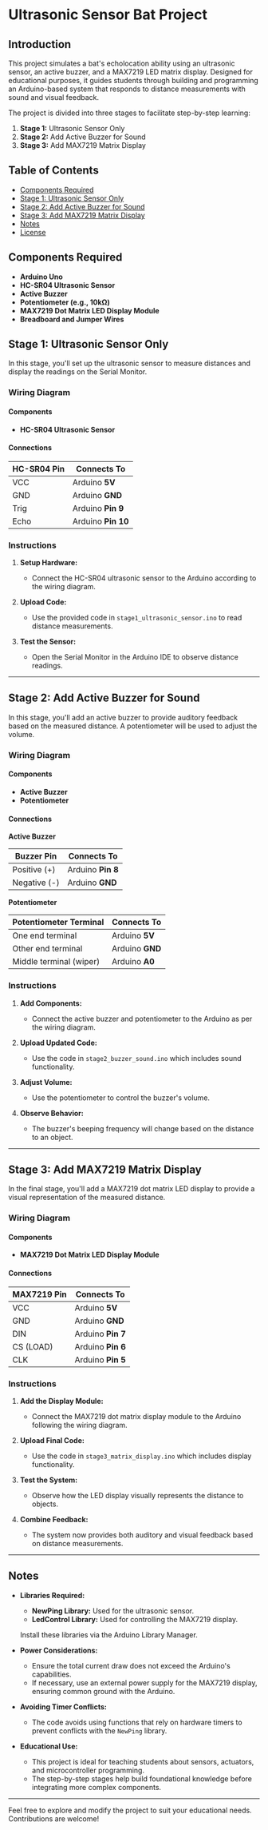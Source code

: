 # Ultrasonic Sensor Bat Project

## Introduction

This project simulates a bat's echolocation ability using an ultrasonic sensor, an active buzzer, and a MAX7219 LED matrix display. Designed for educational purposes, it guides students through building and programming an Arduino-based system that responds to distance measurements with sound and visual feedback.

The project is divided into three stages to facilitate step-by-step learning:

1. **Stage 1:** Ultrasonic Sensor Only
2. **Stage 2:** Add Active Buzzer for Sound
3. **Stage 3:** Add MAX7219 Matrix Display

## Table of Contents

- [Components Required](#components-required)
- [Stage 1: Ultrasonic Sensor Only](#stage-1-ultrasonic-sensor-only)
- [Stage 2: Add Active Buzzer for Sound](#stage-2-add-active-buzzer-for-sound)
- [Stage 3: Add MAX7219 Matrix Display](#stage-3-add-max7219-matrix-display)
- [Notes](#notes)
- [License](#license)

## Components Required

- **Arduino Uno**
- **HC-SR04 Ultrasonic Sensor**
- **Active Buzzer**
- **Potentiometer (e.g., 10kΩ)**
- **MAX7219 Dot Matrix LED Display Module**
- **Breadboard and Jumper Wires**

## Stage 1: Ultrasonic Sensor Only

In this stage, you'll set up the ultrasonic sensor to measure distances and display the readings on the Serial Monitor.

### Wiring Diagram

#### Components

- **HC-SR04 Ultrasonic Sensor**

#### Connections

| HC-SR04 Pin | Connects To        |
|-------------|--------------------|
| VCC         | Arduino **5V**     |
| GND         | Arduino **GND**    |
| Trig        | Arduino **Pin 9**  |
| Echo        | Arduino **Pin 10** |

### Instructions

1. **Setup Hardware:**

   - Connect the HC-SR04 ultrasonic sensor to the Arduino according to the wiring diagram.

2. **Upload Code:**

   - Use the provided code in `stage1_ultrasonic_sensor.ino` to read distance measurements.

3. **Test the Sensor:**

   - Open the Serial Monitor in the Arduino IDE to observe distance readings.

---

## Stage 2: Add Active Buzzer for Sound

In this stage, you'll add an active buzzer to provide auditory feedback based on the measured distance. A potentiometer will be used to adjust the volume.

### Wiring Diagram

#### Components

- **Active Buzzer**
- **Potentiometer**

#### Connections

**Active Buzzer**

| Buzzer Pin   | Connects To       |
|--------------|-------------------|
| Positive (+) | Arduino **Pin 8** |
| Negative (-) | Arduino **GND**   |

**Potentiometer**

| Potentiometer Terminal | Connects To        |
|------------------------|--------------------|
| One end terminal       | Arduino **5V**     |
| Other end terminal     | Arduino **GND**    |
| Middle terminal (wiper)| Arduino **A0**     |

### Instructions

1. **Add Components:**

   - Connect the active buzzer and potentiometer to the Arduino as per the wiring diagram.

2. **Upload Updated Code:**

   - Use the code in `stage2_buzzer_sound.ino` which includes sound functionality.

3. **Adjust Volume:**

   - Use the potentiometer to control the buzzer's volume.

4. **Observe Behavior:**

   - The buzzer's beeping frequency will change based on the distance to an object.

---

## Stage 3: Add MAX7219 Matrix Display

In the final stage, you'll add a MAX7219 dot matrix LED display to provide a visual representation of the measured distance.

### Wiring Diagram

#### Components

- **MAX7219 Dot Matrix LED Display Module**

#### Connections

| MAX7219 Pin | Connects To         |
|-------------|---------------------|
| VCC         | Arduino **5V**      |
| GND         | Arduino **GND**     |
| DIN         | Arduino **Pin 7**   |
| CS (LOAD)   | Arduino **Pin 6**   |
| CLK         | Arduino **Pin 5**   |

### Instructions

1. **Add the Display Module:**

   - Connect the MAX7219 dot matrix display module to the Arduino following the wiring diagram.

2. **Upload Final Code:**

   - Use the code in `stage3_matrix_display.ino` which includes display functionality.

3. **Test the System:**

   - Observe how the LED display visually represents the distance to objects.

4. **Combine Feedback:**

   - The system now provides both auditory and visual feedback based on distance measurements.

---

## Notes

- **Libraries Required:**

  - **NewPing Library:** Used for the ultrasonic sensor.
  - **LedControl Library:** Used for controlling the MAX7219 display.

  Install these libraries via the Arduino Library Manager.

- **Power Considerations:**

  - Ensure the total current draw does not exceed the Arduino's capabilities.
  - If necessary, use an external power supply for the MAX7219 display, ensuring common ground with the Arduino.

- **Avoiding Timer Conflicts:**

  - The code avoids using functions that rely on hardware timers to prevent conflicts with the `NewPing` library.

- **Educational Use:**

  - This project is ideal for teaching students about sensors, actuators, and microcontroller programming.
  - The step-by-step stages help build foundational knowledge before integrating more complex components.

---


Feel free to explore and modify the project to suit your educational needs. Contributions are welcome!
